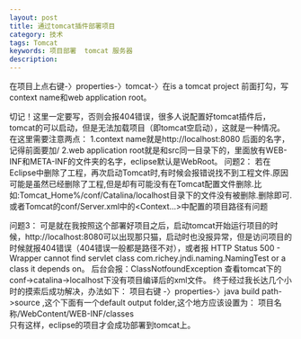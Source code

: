 ```yaml
---
layout: post
title: 通过tomcat插件部署项目
category: 技术
tags: Tomcat
keywords: 项目部署  tomcat 服务器
description: 
---
```


在项目上点右键-〉properties-〉tomcat-〉在is a tomcat project 前面打勾，写context name和web application root。
 
切记！这里一定要写，否则会报404错误，很多人说配置好tomcat插件后，tomcat的可以启动，但是无法加载项目（即tomcat空启动），这就是一种情况。
在这里需要注意两点：
1.context name就是http://localhost:8080 后面的名字，记得前面要加/
2.web application root就是和src同一目录下的，里面放有WEB-INF和META-INF的文件夹的名字，eclipse默认是WebRoot。
问题2：
若在Eclipse中删除了工程，再次启动Tomcat时,有时候会报错说找不到工程文件.原因可能是虽然已经删除了工程,但是却有可能没有在Tomcat配置文件删除.比如:Tomcat_Home%/conf/Catalina/localhost目录下的文件没有被删除.删除即可.或者Tomcat的conf/Server.xml中的<Context…>中配置的项目路径有问题

问题3：
可是就在我按照这个部署好项目之后，启动tomcat开始运行项目的时候，http://localhost:8080可以出现那只猫，启动时也没报异常，但是访问项目的时候就报404错误（404错误一般都是路径不对），或者报
HTTP Status 500 - Wrapper cannot find servlet class com.richey.jndi.naming.NamingTest or a class it depends on。
后台会报：ClassNotfoundException
查看tomcat下的conf->catalina->localhost下没有项目编译后的xml文件。
  终于经过我长达几个小时的摸索后成功解决，办法如下：
项目右键 -〉properties-〉java build path->source ,这个下面有一个default output folder,这个地方应该设置为：
项目名称/WebContent/WEB-INF/classes  
只有这样，eclipse的项目才会成功部署到tomcat上。


 
　　




